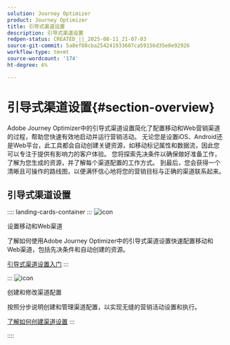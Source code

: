 ```yaml
---
solution: Journey Optimizer
product: Journey Optimizer
title: 引导式渠道设置
description: 引导式渠道设置
redpen-status: CREATED_||_2025-08-11_21-07-03
source-git-commit: 5a8ef88cba254241933607ca59156d35e0e92926
workflow-type: tm+mt
source-wordcount: '174'
ht-degree: 6%

---
```



# 引导式渠道设置{#section-overview}

Adobe Journey Optimizer中的引导式渠道设置简化了配置移动和Web营销渠道的过程，帮助您快速有效地启动并运行营销活动。 无论您是设置iOS、Android还是Web平台，此工具都会自动创建关键资源，如移动标记属性和数据流，因此您可以专注于提供有影响力的客户体验。 您将探索先决条件以确保做好准备工作，了解为您生成的资源，并了解每个渠道配置的工作方式。 到最后，您会获得一个清晰且可操作的路线图，以便满怀信心地将您的营销目标与正确的渠道联系起来。

## 引导式渠道设置

:::: landing-cards-container
:::
![icon](https://cdn.experienceleague.adobe.com/icons/gear.svg)

设置移动和Web渠道

了解如何使用Adobe Journey Optimizer中的引导式渠道设置快速配置移动和Web渠道，包括先决条件和自动创建的资源。

[引导式渠道设置入门](../using/configuration/set-mobile-config.md)
:::

:::
![icon](https://cdn.experienceleague.adobe.com/icons/list-check.svg)

创建和修改渠道配置

按照分步说明创建和管理渠道配置，以实现无缝的营销活动设置和执行。

[了解如何创建渠道设置](../using/configuration/create-channel-set-up.md)
:::

::::

